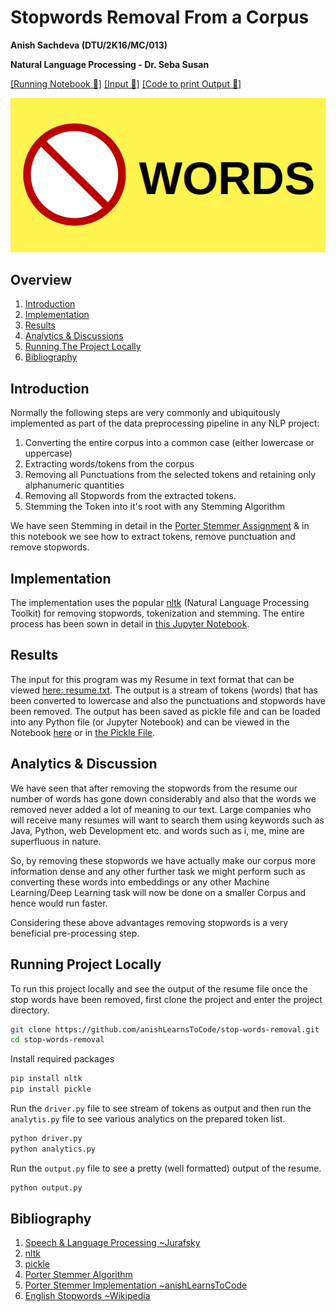 # Stopwords Removal From a Corpus
__Anish Sachdeva (DTU/2K16/MC/013)__

__Natural Language Processing - Dr. Seba Susan__

[[Running Notebook 📔]](https://github.com/anishLearnsToCode/stop-words-removal/blob/master/notebook/removing-stop-words.ipynb) 
[[Input 📄]](https://github.com/anishLearnsToCode/stop-words-removal/blob/master/assets/resume.txt) 
[[Code to print Output 📄]](https://github.com/anishLearnsToCode/stop-words-removal/blob/master/src/output.py)

![stopwords-english](assets/stopwords-en.png)

## Overview
1. [Introduction](#introduction)
1. [Implementation](#implementation)
1. [Results](#results)
1. [Analytics & Discussions](#analytics--discussion)
1. [Running The Project Locally](#running-project-locally)
1. [Bibliography](#bibliography)

## Introduction
Normally the following steps are very commonly and ubiquitously implemented as part of the data
preprocessing pipeline in any NLP project:
1. Converting the entire corpus into a common case (either lowercase or uppercase)
1. Extracting words/tokens from the corpus
1. Removing all Punctuations from the selected tokens and retaining only alphanumeric quantities
1. Removing all Stopwords from the extracted tokens. 
1. Stemming the Token into it's root with any Stemming Algorithm

We have seen Stemming in detail in the 
[Porter Stemmer Assignment](https://github.com/anishLearnsToCode/porter-stemmer)
& in this notebook we see how to extract tokens, remove punctuation and remove stopwords. 

## Implementation
The implementation uses the popular 
[nltk](https://www.nltk.org/)
(Natural Language Processing Toolkit) for removing stopwords, tokenization and stemming.
The entire process has been sown in detail in
[this Jupyter Notebook](https://github.com/anishLearnsToCode/stop-words-removal).

## Results
The input for this program was my Resume in text format that can be viewed
[here: resume.txt](assets/resume.txt). 
The output is a stream of tokens (words) that has been converted to lowercase and also
the punctuations and stopwords have been removed. The output has been saved as pickle
file and can be loaded into any Python file (or Jupyter Notebook) and can be viewed
in the Notebook [here](https://render.githubusercontent.com/view/ipynb?commit=9cb010f6c04b8770224d131a5a21ccee6cc07a6c&enc_url=68747470733a2f2f7261772e67697468756275736572636f6e74656e742e636f6d2f616e6973684c6561726e73546f436f64652f73746f702d776f7264732d72656d6f76616c2f396362303130663663303462383737303232346431333161356132316363656536636330376136632f6e6f7465626f6f6b2f72656d6f76696e672d73746f702d776f7264732e6970796e62&nwo=anishLearnsToCode%2Fstop-words-removal&path=notebook%2Fremoving-stop-words.ipynb&repository_id=288802890&repository_type=Repository#7.-Creating-Formatted-(Pretty)-Output)
or in [the Pickle File](assets/resume_tokenized.p).

## Analytics & Discussion
We have seen that after removing the stopwords from the resume our number of words has gone down considerably and also
that the words we removed never added a lot of meaning to our text. Large companies who will receive many resumes 
will want to search them using keywords such as Java, Python, web Development etc. and words such as 
i, me, mine are superfluous in nature.

So, by removing these stopwords we have actually make our corpus more information dense and any other further task we 
might perform such as converting these words into embeddings or any other Machine Learning/Deep Learning task will now 
be done on a smaller Corpus and hence would run faster.

Considering these above advantages removing stopwords is a very beneficial pre-processing step.

## Running Project Locally
To run this project locally and see the output of the resume file once the stop words have been removed, first clone 
the project and enter the project directory.
```bash
git clone https://github.com/anishLearnsToCode/stop-words-removal.git
cd stop-words-removal
``` 

Install required packages
```bash
pip install nltk
pip install pickle
```
Run the `driver.py` file to see stream of tokens as output and then run the `analytis.py`
file to see various analytics on the prepared token list.
```bash
python driver.py
python analytics.py
```

Run the `output.py` file to see a pretty (well formatted) output of the resume. 
```bash
python output.py
```

## Bibliography
1. [Speech & Language Processing ~Jurafsky](https://web.stanford.edu/~jurafsky/slp3/)
1. [nltk](https://www.nltk.org/)
1. [pickle](https://docs.python.org/3/library/pickle.html)
1. [Porter Stemmer Algorithm](http://tartarus.org/martin/PorterStemmer)
1. [Porter Stemmer Implementation ~anishLearnsToCode](https://github.com/anishLearnsToCode/porter-stemmer)
1. [English Stopwords ~Wikipedia](https://en.wikipedia.org/wiki/Stop_words)
